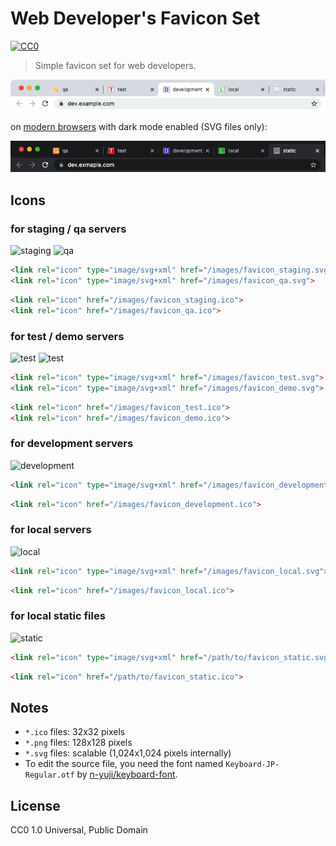 Web Developer's Favicon Set
===========================

[![CC0](http://img.shields.io/badge/license-CC0-blue.svg?style=flat)](LICENSE)

> Simple favicon set for web developers.

![screenshot](https://raw.githubusercontent.com/ryochin/developer-favicon/master/screenshot.png)

on [modern browsers](https://caniuse.com/link-icon-svg) with dark mode enabled (SVG files only):

![screenshot dark mode](https://raw.githubusercontent.com/ryochin/developer-favicon/master/screenshot-dark.png)

Icons
-----

### for staging / qa servers

![staging](https://raw.githubusercontent.com/ryochin/developer-favicon/master/favicon_staging.ico)
![qa](https://raw.githubusercontent.com/ryochin/developer-favicon/master/favicon_qa.ico)


```html
<link rel="icon" type="image/svg+xml" href="/images/favicon_staging.svg">
<link rel="icon" type="image/svg+xml" href="/images/favicon_qa.svg">
```

```html
<link rel="icon" href="/images/favicon_staging.ico">
<link rel="icon" href="/images/favicon_qa.ico">
```

### for test / demo servers

![test](https://raw.githubusercontent.com/ryochin/developer-favicon/master/favicon_test.ico)
![test](https://raw.githubusercontent.com/ryochin/developer-favicon/master/favicon_demo.ico)

```html
<link rel="icon" type="image/svg+xml" href="/images/favicon_test.svg">
<link rel="icon" type="image/svg+xml" href="/images/favicon_demo.svg">
```

```html
<link rel="icon" href="/images/favicon_test.ico">
<link rel="icon" href="/images/favicon_demo.ico">
```

### for development servers

![development](https://raw.githubusercontent.com/ryochin/developer-favicon/master/favicon_development.ico)

```html
<link rel="icon" type="image/svg+xml" href="/images/favicon_development.svg">
```

```html
<link rel="icon" href="/images/favicon_development.ico">
```

### for local servers

![local](https://raw.githubusercontent.com/ryochin/developer-favicon/master/favicon_local.ico)

```html
<link rel="icon" type="image/svg+xml" href="/images/favicon_local.svg">
```

```html
<link rel="icon" href="/images/favicon_local.ico">
```

### for local static files

![static](https://raw.githubusercontent.com/ryochin/developer-favicon/master/favicon_static.ico)

```html
<link rel="icon" type="image/svg+xml" href="/path/to/favicon_static.svg">
```

```html
<link rel="icon" href="/path/to/favicon_static.ico">
```

Notes
-----

* `*.ico` files: 32x32 pixels
* `*.png` files: 128x128 pixels
* `*.svg` files: scalable (1,024x1,024 pixels internally)
* To edit the source file, you need the font named `Keyboard-JP-Regular.otf` by [n-yuji/keyboard-font](https://github.com/n-yuji/keyboard-font).

License
-------

CC0 1.0 Universal, Public Domain
